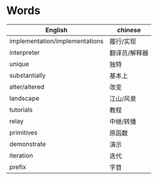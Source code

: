 # Words

English | chinese
---|---
implementation/implementations | 履行/实现
interpreter | 翻译员/解释器
unique | 独特
substantially | 基本上
alter/altered | 改变
landscape | 江山/风景
tutorials | 教程
relay | 中继/转播
primitives | 原函数
demonstrate | 演示
iteration | 迭代
prefix | 字首
